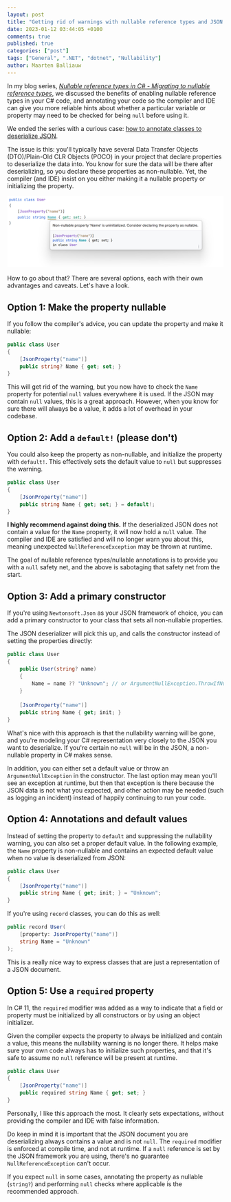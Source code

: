 ```yaml
---
layout: post
title: "Getting rid of warnings with nullable reference types and JSON object models in C#"
date: 2023-01-12 03:44:05 +0100
comments: true
published: true
categories: ["post"]
tags: ["General", ".NET", "dotnet", "Nullability"]
author: Maarten Balliauw
---
```


In my blog series, *[Nullable reference types in C# - Migrating to nullable reference types](/post/2022/04/11/nullable-reference-types-in-csharp-migrating-to-nullable-reference-types-part-1.html)*, we discussed the benefits of enabling nullable reference types in your C# code, and annotating your code so the compiler and IDE can give you more reliable hints about whether a particular variable or property may need to be checked for being `null` before using it.

We ended the series with a curious case: [how to annotate classes to deserialize JSON](/post/2022/05/03/techniques-and-tools-to-update-your-csharp-project-migrating-to-nullable-reference-types-part-4.html#deserializing-json).

The issue is this: you'll typically have several Data Transfer Objects (DTO)/Plain-Old CLR Objects (POCO) in your project that declare properties to deserialize the data into.
You know for sure the data will be there after deserializing, so you declare these properties as non-nullable.
Yet, the compiler (and IDE) insist on you either making it a nullable property or initializing the property.

![Non-nullable property is uninitialized. Consider declaring the property as nullable.](/images/2023/01/warning-consider-declaring-the-property-as-nullable.png)

How to go about that? There are several options, each with their own advantages and caveats.  Let's have a look.

## Option 1: Make the property nullable

If you follow the compiler's advice, you can update the property and make it nullable:

```csharp
public class User
{
    [JsonProperty("name")]
    public string? Name { get; set; }
}
```

This will get rid of the warning, but you now have to check the `Name` property for potential `null` values everywhere it is used.
If the JSON may contain `null` values, this is a great approach.
However, when you know for sure there will always be a value, it adds a lot of overhead in your codebase.

## Option 2: Add a `default!` (please don't)

You could also keep the property as non-nullable, and initialize the property with `default!`.
This effectively sets the default value to `null` but suppresses the warning.

```csharp
public class User
{
    [JsonProperty("name")]
    public string Name { get; set; } = default!;
}
```

**I highly recommend against doing this.** If the deserialized JSON does not contain a value for the `Name` property, it will now hold a `null` value.
The compiler and IDE are satisfied and will no longer warn you about this, meaning unexpected `NullReferenceException` may be thrown at runtime.

The goal of nullable reference types/nullable annotations is to provide you with a `null` safety net, and the above is sabotaging that safety net from the start.

## Option 3: Add a primary constructor

If you're using `Newtonsoft.Json` as your JSON framework of choice, you can add a primary constructor to your class that sets all non-nullable properties.

The JSON deserializer will pick this up, and calls the constructor instead of setting the properties directly:

```csharp
public class User
{
    public User(string? name)
    {
        Name = name ?? "Unknown"; // or ArgumentNullException.ThrowIfNull(name)
    }

    [JsonProperty("name")]
    public string Name { get; init; }
}
```

What's nice with this approach is that the nullability warning will be gone, and you're modeling your C# representation very closely to the JSON you want to deserialize.
If you're certain no `null` will be in the JSON, a non-nullable property in C# makes sense.

In addition, you can either set a default value or throw an `ArgumentNullException` in the constructor.
The last option may mean you'll see an exception at runtime, but then that exception is there because the JSON data is not what you expected, and other action may be needed (such as logging an incident) instead of happily continuing to run your code.

## Option 4: Annotations and default values

Instead of setting the property to `default` and suppressing the nullability warning, you can also set a proper default value.
In the following example, the `Name` property is non-nullable and contains an expected default value when no value is deserialized from JSON:

```csharp
public class User
{
    [JsonProperty("name")]
    public string Name { get; init; } = "Unknown";
}
```

If you're using `record` classes, you can do this as well:

```csharp
public record User(
    [property: JsonProperty("name")]
    string Name = "Unknown"
);
```

This is a really nice way to express classes that are just a representation of a JSON document.

## Option 5: Use a `required` property

In C# 11, the `required` modifier was added as a way to indicate that a field or property must be initialized by all constructors or by using an object initializer.

Given the compiler expects the property to always be initialized and contain a value, this means the nullability warning is no longer there.
It helps make sure your own code always has to initialize such properties, and that it's safe to assume no `null` reference will be present at runtime.

```csharp
public class User
{
    [JsonProperty("name")]
    public required string Name { get; set; }
}
```

Personally, I like this approach the most. It clearly sets expectations, without providing the compiler and IDE with false information.

Do keep in mind it is important that the JSON document you are deserializing always contains a value and is not `null`. The `required` modifier is enforced at compile time, and not at runtime. If a `null` reference is set by the JSON framework you are using, there's no guarantee `NullReferenceException` can't occur.

If you expect `null` in some cases, annotating the property as nullable (`string?`) and performing `null` checks where applicable is the recommended approach.
